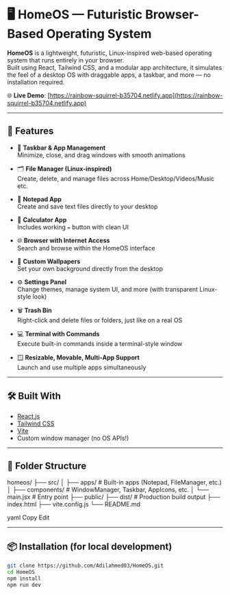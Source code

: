 # 🖥️ HomeOS — Futuristic Browser-Based Operating System

**HomeOS** is a lightweight, futuristic, Linux-inspired web-based operating system that runs entirely in your browser.  
Built using React, Tailwind CSS, and a modular app architecture, it simulates the feel of a desktop OS with draggable apps, a taskbar, and more — no installation required.

🌐 **Live Demo**: [https://rainbow-squirrel-b35704.netlify.app](https://rainbow-squirrel-b35704.netlify.app)

---

## 🚀 Features

- 🔲 **Taskbar & App Management**  
  Minimize, close, and drag windows with smooth animations

- 🗂️ **File Manager (Linux-inspired)**  
  Create, delete, and manage files across Home/Desktop/Videos/Music etc.

- 📝 **Notepad App**  
  Create and save text files directly to your desktop

- 🧮 **Calculator App**  
  Includes working `=` button with clean UI

- 🌐 **Browser with Internet Access**  
  Search and browse within the HomeOS interface

- 🎨 **Custom Wallpapers**  
  Set your own background directly from the desktop

- ⚙️ **Settings Panel**  
  Change themes, manage system UI, and more (with transparent Linux-style look)

- 🗑️ **Trash Bin**  
  Right-click and delete files or folders, just like on a real OS

- 💻 **Terminal with Commands**  
  Execute built-in commands inside a terminal-style window

- 🪟 **Resizable, Movable, Multi-App Support**  
  Launch and use multiple apps simultaneously

---

## 🛠️ Built With

- [React.js](https://reactjs.org/)
- [Tailwind CSS](https://tailwindcss.com/)
- [Vite](https://vitejs.dev/)
- Custom window manager (no OS APIs!)

---

## 📂 Folder Structure

homeos/
├── src/
│ ├── apps/ # Built-in apps (Notepad, FileManager, etc.)
│ ├── components/ # WindowManager, Taskbar, AppIcons, etc.
│ └── main.jsx # Entry point
├── public/
├── dist/ # Production build output
├── index.html
├── vite.config.js
└── README.md

yaml
Copy
Edit


---

## 📦 Installation (for local development)

```bash
git clone https://github.com/Adilahmed03/HomeOS.git
cd HomeOS
npm install
npm run dev


